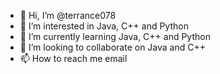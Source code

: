 - 👋 Hi, I’m @terrance078
- 👀 I’m interested in Java, C++ and Python
- 🌱 I’m currently learning Java, C++ and Python
- 💞️ I’m looking to collaborate on Java and C++
- 📫 How to reach me email

<!---
terrance078/terrance078 is a ✨ special ✨ repository because its `README.md` (this file) appears on your GitHub profile.
You can click the Preview link to take a look at your changes.
--->
